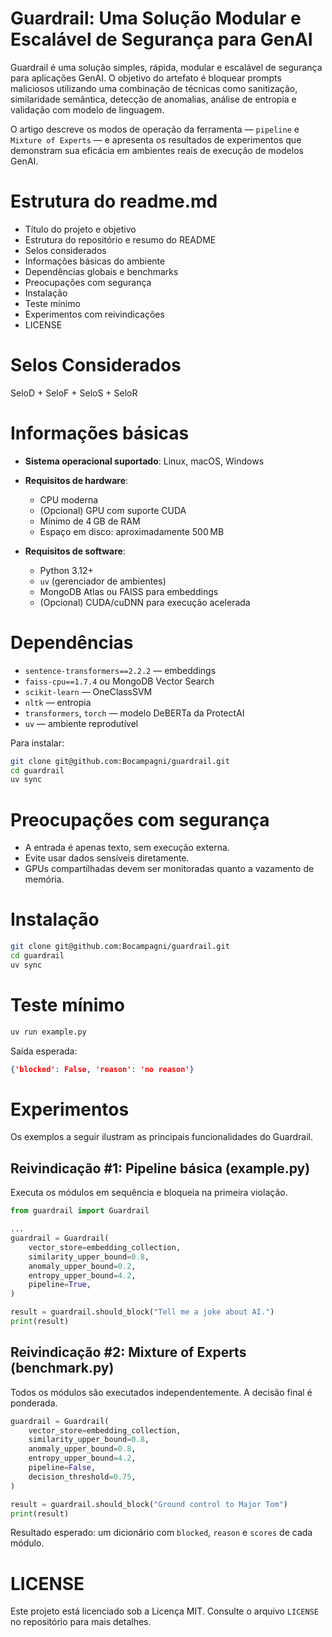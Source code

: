 # Guardrail: Uma Solução Modular e Escalável de Segurança para GenAI

Guardrail é uma solução simples, rápida, modular e escalável de segurança para aplicações GenAI. O objetivo do artefato é bloquear prompts maliciosos utilizando uma combinação de técnicas como sanitização, similaridade semântica, detecção de anomalias, análise de entropia e validação com modelo de linguagem.

O artigo descreve os modos de operação da ferramenta — `pipeline` e `Mixture of Experts` — e apresenta os resultados de experimentos que demonstram sua eficácia em ambientes reais de execução de modelos GenAI.

# Estrutura do readme.md

- Título do projeto e objetivo
- Estrutura do repositório e resumo do README
- Selos considerados
- Informações básicas do ambiente
- Dependências globais e benchmarks
- Preocupações com segurança
- Instalação
- Teste mínimo
- Experimentos com reivindicações
- LICENSE

# Selos Considerados

SeloD + SeloF + SeloS + SeloR

# Informações básicas

- **Sistema operacional suportado**: Linux, macOS, Windows

- **Requisitos de hardware**:

  - CPU moderna
  - (Opcional) GPU com suporte CUDA
  - Mínimo de 4 GB de RAM
  - Espaço em disco: aproximadamente 500 MB

- **Requisitos de software**:

  - Python 3.12+
  - `uv` (gerenciador de ambientes)
  - MongoDB Atlas ou FAISS para embeddings
  - (Opcional) CUDA/cuDNN para execução acelerada

# Dependências

- `sentence-transformers==2.2.2` — embeddings
- `faiss-cpu==1.7.4` ou MongoDB Vector Search
- `scikit-learn` — OneClassSVM
- `nltk` — entropia
- `transformers`, `torch` — modelo DeBERTa da ProtectAI
- `uv` — ambiente reprodutível

Para instalar:

```bash
git clone git@github.com:Bocampagni/guardrail.git
cd guardrail
uv sync
```

# Preocupações com segurança

- A entrada é apenas texto, sem execução externa.
- Evite usar dados sensíveis diretamente.
- GPUs compartilhadas devem ser monitoradas quanto a vazamento de memória.

# Instalação

```bash
git clone git@github.com:Bocampagni/guardrail.git
cd guardrail
uv sync
```

# Teste mínimo

```bash
uv run example.py
```

Saída esperada:

```json
{'blocked': False, 'reason': 'no reason'}
```

# Experimentos

Os exemplos a seguir ilustram as principais funcionalidades do Guardrail.

## Reivindicação #1: Pipeline básica (example.py)

Executa os módulos em sequência e bloqueia na primeira violação.

```python
from guardrail import Guardrail

...
guardrail = Guardrail(
    vector_store=embedding_collection,
    similarity_upper_bound=0.8,
    anomaly_upper_bound=0.2,
    entropy_upper_bound=4.2,
    pipeline=True,
)

result = guardrail.should_block("Tell me a joke about AI.")
print(result)
```

## Reivindicação #2: Mixture of Experts (benchmark.py)

Todos os módulos são executados independentemente. A decisão final é ponderada.

```python
guardrail = Guardrail(
    vector_store=embedding_collection,
    similarity_upper_bound=0.8,
    anomaly_upper_bound=0.8,
    entropy_upper_bound=4.2,
    pipeline=False,
    decision_threshold=0.75,
)

result = guardrail.should_block("Ground control to Major Tom")
print(result)
```

Resultado esperado: um dicionário com `blocked`, `reason` e `scores` de cada módulo.

# LICENSE

Este projeto está licenciado sob a Licença MIT. Consulte o arquivo `LICENSE` no repositório para mais detalhes.

